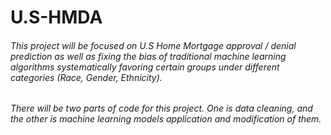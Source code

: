 # U.S-HMDA
###### This project will be focused on U.S Home Mortgage approval / denial prediction as well as fixing the bias of traditional machine learning algorithms systematically favoring certain groups under different categories (Race, Gender, Ethnicity).
###### There will be two parts of code for this project. One is data cleaning, and the other is machine learning models application and modification of them.
